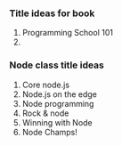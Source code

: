 ### Title ideas for book ###
1. Programming School 101
2. 


### Node class title ideas ###
1. Core node.js
2. Node.js on the edge
3. Node programming
4. Rock & node
5. Winning with Node
6. Node Champs!